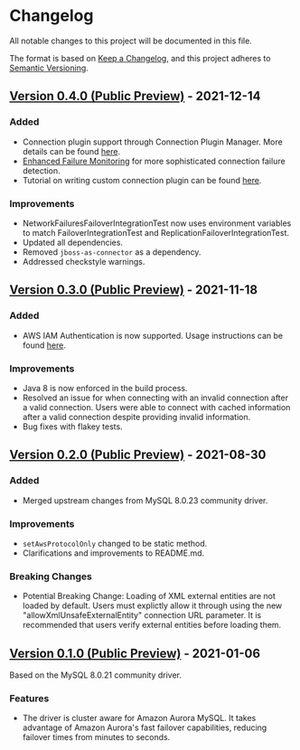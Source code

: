 # Changelog
All notable changes to this project will be documented in this file.

The format is based on [Keep a Changelog](https://keepachangelog.com/en/1.0.0/), and this project adheres to [Semantic Versioning](https://semver.org/#semantic-versioning-200).

## [Version 0.4.0 (Public Preview)](https://github.com/awslabs/aws-mysql-jdbc/releases/tag/0.4.0) - 2021-12-14

### Added
* Connection plugin support through Connection Plugin Manager. More details can be found [here](https://github.com/awslabs/aws-mysql-jdbc#connection-plugin-manager).
* [Enhanced Failure Monitoring](https://github.com/awslabs/aws-mysql-jdbc/#enhanced-failure-monitoring) for more sophisticated connection failure detection.
* Tutorial on writing custom connection plugin can be found [here](https://github.com/awslabs/aws-mysql-jdbc/tree/main/src/demo/java/customplugins).

### Improvements
* NetworkFailuresFailoverIntegrationTest now uses environment variables to match FailoverIntegrationTest and ReplicationFailoverIntegrationTest.
* Updated all dependencies.
* Removed `jboss-as-connector` as a dependency.
* Addressed checkstyle warnings.

## [Version 0.3.0 (Public Preview)](https://github.com/awslabs/aws-mysql-jdbc/releases/tag/0.3.0) - 2021-11-18

### Added
* AWS IAM Authentication is now supported. Usage instructions can be found [here](https://github.com/awslabs/aws-mysql-jdbc#aws-iam-database-authentication).

### Improvements
* Java 8 is now enforced in the build process.
* Resolved an issue for when connecting with an invalid connection after a valid connection. Users were able to connect with cached information after a valid connection despite providing invalid information.
* Bug fixes with flakey tests.

## [Version 0.2.0 (Public Preview)](https://github.com/awslabs/aws-mysql-jdbc/releases/tag/0.2.0) - 2021-08-30

### Added
* Merged upstream changes from MySQL 8.0.23 community driver.

### Improvements
* `setAwsProtocolOnly` changed to be static method.
* Clarifications and improvements to README.md.

### Breaking Changes
* Potential Breaking Change: Loading of XML external entities are not loaded by default. Users must explictly allow it through using the new "allowXmlUnsafeExternalEntity" connection URL parameter. It is recommended that users verify external entities before loading them.

## [Version 0.1.0 (Public Preview)](https://github.com/awslabs/aws-mysql-jdbc/releases/tag/0.1.0) - 2021-01-06

Based on the MySQL 8.0.21 community driver.

### Features
* The driver is cluster aware for Amazon Aurora MySQL. It takes advantage of Amazon Aurora's fast failover capabilities, reducing failover times from minutes to seconds.
